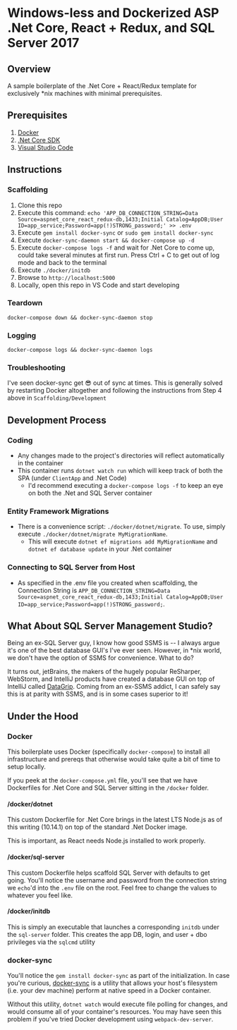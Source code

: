 # Windows-less and Dockerized ASP .Net Core, React + Redux, and SQL Server 2017

## Overview

A sample boilerplate of the .Net Core + React/Redux template for exclusively *nix machines with minimal prerequisites.

## Prerequisites

1. [Docker](https://www.docker.com/get-started)
1. [.Net Core SDK](https://dotnet.microsoft.com/download)
1. [Visual Studio Code](https://code.visualstudio.com/)

## Instructions

### Scaffolding

1. Clone this repo
1. Execute this command: `echo 'APP_DB_CONNECTION_STRING=Data Source=aspnet_core_react_redux-db,1433;Initial Catalog=AppDB;User ID=app_service;Password=app(!)STRONG_password;' >> .env`
1. Execute `gem install docker-sync` or `sudo gem install docker-sync`
1. Execute `docker-sync-daemon start && docker-compose up -d`
1. Execute `docker-compose logs -f` and wait for .Net Core to come up, could take several minutes at first run. Press Ctrl + C to get out of log mode and back to the terminal
1. Execute `./docker/initdb`
1. Browse to `http://localhost:5000`
1. Locally, open this repo in VS Code and start developing

### Teardown

`docker-compose down && docker-sync-daemon stop`

### Logging

`docker-compose logs && docker-sync-daemon logs`

### Troubleshooting

I've seen docker-sync get 😎 out of sync at times. This is generally solved by restarting Docker altogether and following the instructions from Step 4 above in `Scaffolding/Development`

## Development Process

### Coding

- Any changes made to the project's directories will reflect automatically in the container
- This container runs `dotnet watch run` which will keep track of both the SPA (under `ClientApp` and .Net Code)
  - I'd recommend executing a `docker-compose logs -f` to keep an eye on both the .Net and SQL Server container

### Entity Framework Migrations

- There is a convenience script: `./docker/dotnet/migrate`.  To use, simply execute `./docker/dotnet/migrate MyMigrationName`.
  - This will execute `dotnet ef migrations add MyMigrationName` and `dotnet ef database update` in your .Net container

### Connecting to SQL Server from Host

- As specified in the .env file you created when scaffolding, the Connection String is `APP_DB_CONNECTION_STRING=Data Source=aspnet_core_react_redux-db,1433;Initial Catalog=AppDB;User ID=app_service;Password=app(!)STRONG_password;`.

## What About SQL Server Management Studio?

Being an ex-SQL Server guy, I know how good SSMS is -- I always argue it's one of the best database GUI's I've ever seen.  However, in *nix world, we don't have the option of SSMS for convenience.  What to do?

It turns out, jetBrains, the makers of the hugely popular ReSharper, WebStorm, and IntelliJ products have created a database GUI on top of IntelliJ called [DataGrip](https://www.jetbrains.com/datagrip/). Coming from an ex-SSMS addict, I can safely say this is at parity with SSMS, and is in some cases superior to it!

## Under the Hood

### Docker

This boilerplate uses Docker (specifically `docker-compose`) to install all infrastructure and prereqs that otherwise would take quite a bit of time to setup locally.

If you peek at the `docker-compose.yml` file, you'll see that we have Dockerfiles for .Net Core and SQL Server sitting in the `/docker` folder.

#### /docker/dotnet

This custom Dockerfile for .Net Core brings in the latest LTS Node.js as of this writing (10.14.1) on top of the standard .Net Docker image.

This is important, as React needs Node.js installed to work properly.

#### /docker/sql-server

This custom Dockerfile helps scaffold SQL Server with defaults to get going.  You'll notice the username and password from the connection string we `echo`'d into the `.env` file on the root.  Feel free to change the values to whatever you feel like.

#### /docker/initdb

This is simply an executable that launches a corresponding `initdb` under the `sql-server` folder. This creates the app DB, login, and user + dbo privileges via the `sqlcmd` utility

### docker-sync

You'll notice the `gem install docker-sync` as part of the initialization.  In case you're curious, [docker-sync](http://docker-sync.io/) is a utility that allows your host's filesystem (i.e. your dev machine) perform at native speed in a Docker container.

Without this utility, `dotnet watch` would execute file polling for changes, and would consume all of your container's resources. You may have seen this problem if you've tried Docker development using `webpack-dev-server`.
